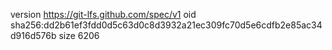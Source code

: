 version https://git-lfs.github.com/spec/v1
oid sha256:dd2b61ef3fdd0d5c63d0c8d3932a21ec309fc70d5e6cdfb2e85ac34d916d576b
size 6206
